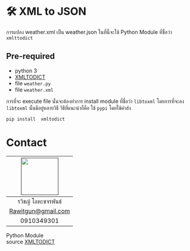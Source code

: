 # 🛠 XML to JSON

การแปลง weather.xml เป็น weather.json ในที่นี้จะใช้ Python Module ที่ชื่อว่า `xmlttodict`  
## Pre-required
* python 3
* [XMLTODICT](https://github.com/martinblech/xmltodict)
* file `weather.py`
* file `weather.xml`

การที่จะ execute file นั้นจะต้องทำการ install module ที่ชื่อว่า `libtoxml`
โดยการที่จะลง `libtoxml` นั้นมีอยู่หลายวิธี วิธีที่แนะนำก็คือ ใช้ `pypi`
โดยใช้คำส่ง

```
pip install  xmltodict
```

# Contact
|<a href=""><img src="https://avatars0.githubusercontent.com/u/31315990?s=460&v=4" width="100px"></a>  |
| :-: |
|รวิชญ์ โลหะขจรพันธ์|
|      Rawitgun@gmail.com      |
|     0910349301    |

Python Module<br>
source [XMLTODICT](https://github.com/martinblech/xmltodict)